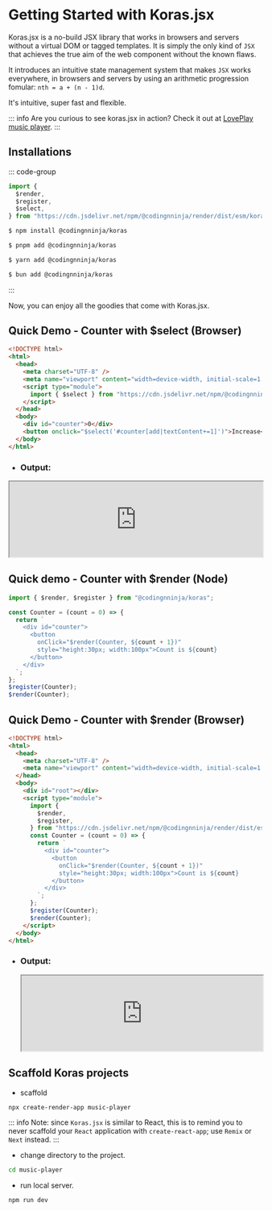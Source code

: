 # Getting Started with Koras.jsx

Koras.jsx is a no-build JSX library that works in browsers and servers without a virtual DOM or tagged templates. It is simply the only kind of `JSX` that achieves the true aim of the web component without the known flaws.

It introduces an intuitive state management system that makes `JSX` works everywhere, in browsers and servers by using an arithmetic progression fomular: `nth = a + (n - 1)d`.

It's intuitive, super fast and flexible.

::: info
Are you curious to see koras.jsx in action? Check it out at [LovePlay music player](https://codingnninja.github.io/lovePlay).
:::

## Installations

::: code-group

```js [cdn]
import {
  $render,
  $register,
  $select,
} from "https://cdn.jsdelivr.net/npm/@codingnninja/render/dist/esm/koras.min.js";
```

```sh [npm]
$ npm install @codingnninja/koras
```

```sh [pnpm]
$ pnpm add @codingnninja/koras
```

```sh [yarn]
$ yarn add @codingnninja/koras
```

```sh [bun]
$ bun add @codingnninja/koras
```

:::

Now, you can enjoy all the goodies that come with Koras.jsx.

## Quick Demo - Counter with $select (Browser)

```html
<!DOCTYPE html>
<html>
  <head>
    <meta charset="UTF-8" />
    <meta name="viewport" content="width=device-width, initial-scale=1.0" />
    <script type="module">
      import { $select } from "https://cdn.jsdelivr.net/npm/@codingnninja/render/dist/esm/koras.min.js";
    </script>
  </head>
  <body>
    <div id="counter">0</div>
    <button onclick="$select('#counter[add|textContent+=1]')">Increase</button>
  </body>
</html>
```

- ### Output:

<iframe src="https://codesandbox.io/embed/fhzgcz?view=editor+%2B+preview&module=%2Findex.html"
     width="100%"
     title="counter"
     allow="accelerometer; ambient-light-sensor; camera; encrypted-media; geolocation; gyroscope; hid; microphone; midi; payment; usb; vr; xr-spatial-tracking"
     sandbox="allow-forms allow-modals allow-popups allow-presentation allow-same-origin allow-scripts"
   ></iframe>

## Quick demo - Counter with $render (Node)

```js
import { $render, $register } from "@codingnninja/koras";

const Counter = (count = 0) => {
  return `
    <div id="counter">
      <button 
        onClick="$render(Counter, ${count + 1})" 
        style="height:30px; width:100px">Count is ${count}
      </button>
    </div>
  `;
};
$register(Counter);
$render(Counter);
```

## Quick Demo - Counter with $render (Browser)

```html
<!DOCTYPE html>
<html>
  <head>
    <meta charset="UTF-8" />
    <meta name="viewport" content="width=device-width, initial-scale=1.0" />
  </head>
  <body>
    <div id="root"></div>
    <script type="module">
      import {
        $render,
        $register,
      } from "https://cdn.jsdelivr.net/npm/@codingnninja/render/dist/esm/koras.min.js";
      const Counter = (count = 0) => {
        return `
          <div id="counter">
            <button 
              onClick="$render(Counter, ${count + 1})" 
              style="height:30px; width:100px">Count is ${count}
            </button>
          </div>
        `;
      };
      $register(Counter);
      $render(Counter);
    </script>
  </body>
</html>
```

- ### Output:

    <iframe src="https://codesandbox.io/embed/ggjrqp?view=preview&module=%2Findex.html&hidenavigation=1"
     width="100%"
     title="counter"
     allow="accelerometer; ambient-light-sensor; camera; encrypted-media; geolocation; gyroscope; hid; microphone; midi; payment; usb; vr; xr-spatial-tracking"
     sandbox="allow-forms allow-modals allow-popups allow-presentation allow-same-origin allow-scripts"
   ></iframe>

## Scaffold Koras projects

- scaffold

```sh copy
npx create-render-app music-player
```

::: info
Note: since `Koras.jsx` is similar to React, this is to remind you to never scaffold your `React` application with `create-react-app`; use `Remix` or `Next` instead.
:::

- change directory to the project.

```sh copy
cd music-player
```

- run local server.

```sh
npm run dev
```
